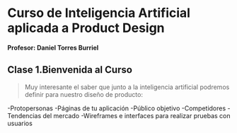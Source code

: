# Curso de Inteligencia Artificial aplicada a Product Design
**Profesor: Daniel Torres Burriel**

## Clase 1.Bienvenida al Curso

> Muy interesante el saber que junto a la inteligencia artificial podremos definir para nuestro diseño de producto:

-Protopersonas
-Páginas de tu aplicación
-Público objetivo
-Competidores
-Tendencias del mercado
-Wireframes e interfaces para realizar pruebas con usuarios

